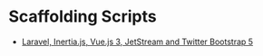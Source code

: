 # Scaffolding Scripts

- [Laravel, Inertia.js, Vue.js 3, JetStream and Twitter Bootstrap 5](https://github.com/sistematico/scaffolding-scripts/tree/main/laravel-inertia-vue)
